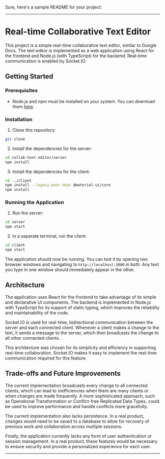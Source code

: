 Sure, here's a sample README for your project:

---

# Real-time Collaborative Text Editor

This project is a simple real-time collaborative text editor, similar to Google Docs. The text editor is implemented as a web application using React for the frontend and Node.js (with TypeScript) for the backend. Real-time communication is enabled by Socket.IO.

## Getting Started

### Prerequisites

- Node.js and npm must be installed on your system. You can download them [here](https://nodejs.org/).

### Installation

1. Clone this repository:

```bash
git clone 
```

2. Install the dependencies for the server:

```bash
cd collab-text-editor/server
npm install
```

3. Install the dependencies for the client:

```bash
cd ../client
npm install --legacy-peer-deps @material-ui/core
npm install
```

### Running the Application

1. Run the server:

```bash
cd server
npm start
```

2. In a separate terminal, run the client:

```bash
cd client
npm start
```

The application should now be running. You can test it by opening two browser windows and navigating to `http://localhost:3000` in both. Any text you type in one window should immediately appear in the other.

## Architecture

The application uses React for the frontend to take advantage of its simple and declarative UI components. The backend is implemented in Node.js with TypeScript for its support of static typing, which improves the reliability and maintainability of the code.

Socket.IO is used for real-time, bidirectional communication between the server and each connected client. Whenever a client makes a change to the text, it sends a message to the server, which then broadcasts the change to all other connected clients.

This architecture was chosen for its simplicity and efficiency in supporting real-time collaboration. Socket.IO makes it easy to implement the real-time communication required for this feature.

## Trade-offs and Future Improvements

The current implementation broadcasts every change to all connected clients, which can lead to inefficiencies when there are many clients or when changes are made frequently. A more sophisticated approach, such as Operational Transformation or Conflict-free Replicated Data Types, could be used to improve performance and handle conflicts more gracefully.

The current implementation also lacks persistence. In a real product, changes would need to be saved to a database to allow for recovery of previous work and collaboration across multiple sessions.

Finally, the application currently lacks any form of user authentication or session management. In a real product, these features would be necessary to ensure security and provide a personalized experience for each user.

---

